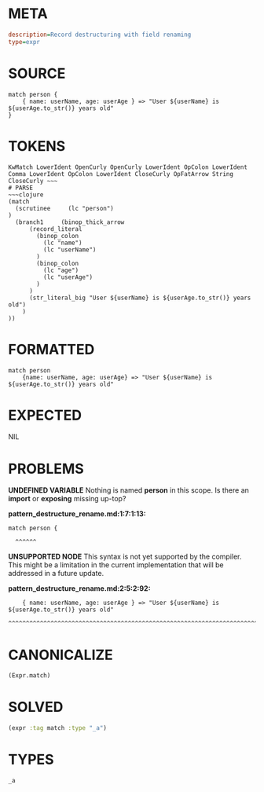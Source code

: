 # META
~~~ini
description=Record destructuring with field renaming
type=expr
~~~
# SOURCE
~~~roc
match person {
    { name: userName, age: userAge } => "User ${userName} is ${userAge.to_str()} years old"
}
~~~
# TOKENS
~~~text
KwMatch LowerIdent OpenCurly OpenCurly LowerIdent OpColon LowerIdent Comma LowerIdent OpColon LowerIdent CloseCurly OpFatArrow String CloseCurly ~~~
# PARSE
~~~clojure
(match
  (scrutinee     (lc "person")
)
  (branch1     (binop_thick_arrow
      (record_literal
        (binop_colon
          (lc "name")
          (lc "userName")
        )
        (binop_colon
          (lc "age")
          (lc "userAge")
        )
      )
      (str_literal_big "User ${userName} is ${userAge.to_str()} years old")
    )
))
~~~
# FORMATTED
~~~roc
match person
	{name: userName, age: userAge} => "User ${userName} is ${userAge.to_str()} years old"
~~~
# EXPECTED
NIL
# PROBLEMS
**UNDEFINED VARIABLE**
Nothing is named **person** in this scope.
Is there an **import** or **exposing** missing up-top?

**pattern_destructure_rename.md:1:7:1:13:**
```roc
match person {
```
      ^^^^^^


**UNSUPPORTED NODE**
This syntax is not yet supported by the compiler.
This might be a limitation in the current implementation that will be addressed in a future update.

**pattern_destructure_rename.md:2:5:2:92:**
```roc
    { name: userName, age: userAge } => "User ${userName} is ${userAge.to_str()} years old"
```
    ^^^^^^^^^^^^^^^^^^^^^^^^^^^^^^^^^^^^^^^^^^^^^^^^^^^^^^^^^^^^^^^^^^^^^^^^^^^^^^^^^^^^^^^


# CANONICALIZE
~~~clojure
(Expr.match)
~~~
# SOLVED
~~~clojure
(expr :tag match :type "_a")
~~~
# TYPES
~~~roc
_a
~~~
